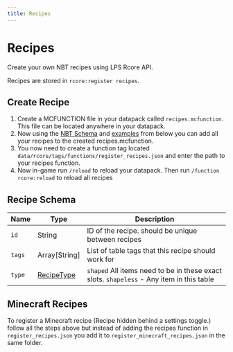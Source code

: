 ```yaml
---
title: Recipes
---
```


# Recipes

Create your own NBT recipes using LPS Rcore API.

Recipes are stored in `rcore:register recipes`.

## Create Recipe

1. Create a MCFUNCTION file in your datapack called `recipes.mcfunction`. This file can be located anywhere in your datapack.
2. Now using the [NBT Schema](#recipe-schema) and [examples](/rcore-api/example-recipes) from below you can add all your recipes to the created recipes.mcfunction.
3. You now need to create a function tag located `data/rcore/tags/functions/register_recipes.json` and enter the path to your recipes function.
4. Now in-game run `/reload` to reload your datapack. Then run `/function rcore:reload` to reload all recipes

## Recipe Schema

| Name   | Type                       | Description                                                                              |
| ------ | -------------------------- | ---------------------------------------------------------------------------------------- |
| `id`   | String                     | ID of the recipe. should be unique between recipes                                       |
| `tags` | Array[String]              | List of table tags that this recipe should work for                                      |
| `type` | [RecipeType](/rcore-api/recipe-types) | `shaped` All items need to be in these exact slots. `shapeless` - Any item in this table |

## Minecraft Recipes

To register a Minecraft recipe (Recipe hidden behind a settings toggle.) follow all the steps above but instead of adding the recipes function in `register_recipes.json` you add it to `register_minecraft_recipes.json` in the same folder.
